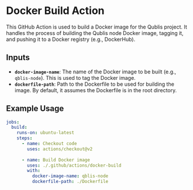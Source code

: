 # Docker Build Action

This GitHub Action is used to build a Docker image for the Qublis project. It handles the process of building the Qublis node Docker image, tagging it, and pushing it to a Docker registry (e.g., DockerHub).

## Inputs

- **`docker-image-name`**: The name of the Docker image to be built (e.g., `qblis-node`). This is used to tag the Docker image.
- **`dockerfile-path`**: Path to the Dockerfile to be used for building the image. By default, it assumes the Dockerfile is in the root directory.

## Example Usage

```yaml
jobs:
  build:
    runs-on: ubuntu-latest
    steps:
      - name: Checkout code
        uses: actions/checkout@v2
      
      - name: Build Docker image
        uses: ./.github/actions/docker-build
        with:
          docker-image-name: qblis-node
          dockerfile-path: ./Dockerfile
